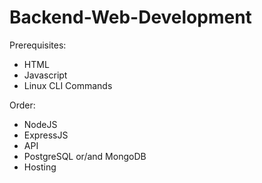 # Backend-Web-Development

Prerequisites:
- HTML
- Javascript
- Linux CLI Commands

Order:
- NodeJS
- ExpressJS
- API
- PostgreSQL or/and MongoDB
- Hosting
